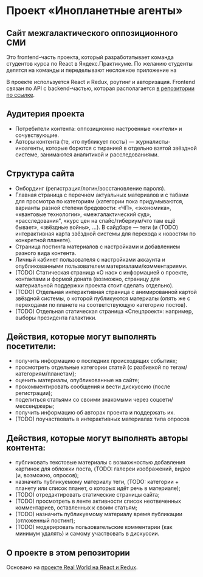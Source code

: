 # Проект «Инопланетные агенты»
## Сайт межгалактического оппозиционного СМИ
Это frontend-часть проекта, который разработатывает команда студентов курса по React в Яндекс.Практикуме. По желанию студенты делятся на команды и переделывают несложное приложение на 

В проекте используется React и Redux, роутинг и авторизация.
Frontend связан по API с backend-частью, которая располагается [в репозитории по ссылке](https://github.com/inoagents/react-project-kitchen-backend).

## Аудитерия проекта
* Потребители контента: оппозиционно настроенные «жители» и сочувствующие. 
* Авторы контента (те, кто публикует посты) — журналисты-иноагенты, которые борются с тиранией в отдельно взятой звёздной системе, занимаются аналитикой и расследованиями.

## Структура сайта
* Онбординг (регистрация/логин/восстановление пароля).
* Главная страница с перечнем актуальных материалов и с табами для просмотра по категориям (категории пока придумываются, варианты разной степени бредовости: «ЧП», «экономика», «квантовые технологии», «межгалактический суд», «расследования", «курс цен на спайс/тибериум/что там ещё бывает», «звёздные войны», ...). В сайдбаре — теги (и (TODO) интерактивная карта звёздной системы для перехода к новостям по конкретной планете).
* Страница постинга материалов с настройками и добавлением разного вида контента.
* Личный кабинет пользователя с настройками аккаунта и опубликованными пользователем материалами/комментариями.
* (TODO) Статическая страница «О нас» с информацией о проекте, контактами и формой доната (возможно, страницу для материальной поддержки проекта стоит сделать отдельно).
* (TODO) Отдельная интерактивная страница с анимированной картой звёздной системы, о которой публикуются материалы (опять же с переходами по планете на соответствующую категорию постов).
* (TODO) Отдельная статическая страница «Спецпроект»: например, выборы президента галактики.

## Действия, которые могут выполнять посетители:
* получить информацию о последних происходящих событиях;
* просмотреть отдельные категории статей (с разбивкой по тегам/категориям/планетам);
* оценить материалы, опубликованные на сайте;
* прокомментировать сообщения и вести дискуссию (после регистрации);
* поделиться статьями со своими знакомыми через соцсети/мессенджеры;
* получить информацию об авторах проекта и поддержать их.
* (TODO) поучаствовать в интерактивных материалах типа опросов

## Действия, которые могут выполнять авторы контента:
* публиковать текстовые материалы с возможностью добавления картинок для обложки поста, (TODO: галереи изображений, видео (и, возможно, опросов);
* назначить публикуемому материалу теги, (TODO: категории + планету или список планет, о которых идёт речь в материале);
* (TODO) отредактировать статические страницы сайта;
* (TODO) просмотреть в ленте активности список неотвеченных комментариев, оставленных к своим статьям;
* (TODO) назначить публикуемому материалу время публикации (отложенный постинг);
* (TODO) модерировать пользовательские комментарии (как минимум удалять) и самому участвовать в дискуссии.

## О проекте в этом репозитории

Основано на [проекте Real World на React и Redux](https://github.com/gothinkster/react-redux-realworld-example-app).
